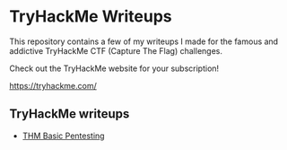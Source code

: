 # TryHackMe Writeups

This repository contains a few of my writeups I made for the famous and addictive TryHackMe CTF (Capture The Flag) challenges.

Check out the TryHackMe website for your subscription!

https://tryhackme.com/

## TryHackMe writeups

* [THM Basic Pentesting](basic_pentesting/README.md)
